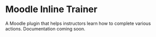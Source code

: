 # Moodle Inline Trainer

A Moodle plugin that helps instructors learn how to complete various actions. Documentation coming soon.
